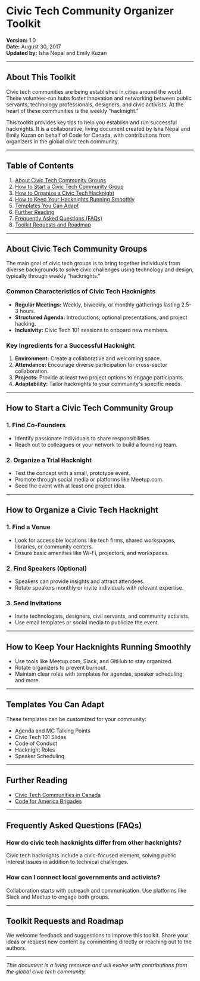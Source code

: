 # Civic Tech Community Organizer Toolkit

**Version:** 1.0  
**Date:** August 30, 2017  
**Updated by:** Isha Nepal and Emily Kuzan  

---

## About This Toolkit

Civic tech communities are being established in cities around the world. These volunteer-run hubs foster innovation and networking between public servants, technology professionals, designers, and civic activists. At the heart of these communities is the weekly “hacknight.”  

This toolkit provides key tips to help you establish and run successful hacknights. It is a collaborative, living document created by Isha Nepal and Emily Kuzan on behalf of Code for Canada, with contributions from organizers in the global civic tech community.  

---

## Table of Contents

1. [About Civic Tech Community Groups](#about-civic-tech-community-groups)
2. [How to Start a Civic Tech Community Group](#how-to-start-a-civic-tech-community-group)
3. [How to Organize a Civic Tech Hacknight](#how-to-organize-a-civic-tech-hacknight)
4. [How to Keep Your Hacknights Running Smoothly](#how-to-keep-your-hacknights-running-smoothly)
5. [Templates You Can Adapt](#templates-you-can-adapt)
6. [Further Reading](#further-reading)
7. [Frequently Asked Questions (FAQs)](#frequently-asked-questions-faqs)
8. [Toolkit Requests and Roadmap](#toolkit-requests-and-roadmap)

---

## About Civic Tech Community Groups

The main goal of civic tech groups is to bring together individuals from diverse backgrounds to solve civic challenges using technology and design, typically through weekly “hacknights.”

### Common Characteristics of Civic Tech Hacknights

- **Regular Meetings:** Weekly, biweekly, or monthly gatherings lasting 2.5-3 hours.
- **Structured Agenda:** Introductions, optional presentations, and project hacking.
- **Inclusivity:** Civic Tech 101 sessions to onboard new members.

### Key Ingredients for a Successful Hacknight

1. **Environment:** Create a collaborative and welcoming space.
2. **Attendance:** Encourage diverse participation for cross-sector collaboration.
3. **Projects:** Provide at least two project options to engage participants.
4. **Adaptability:** Tailor hacknights to your community's specific needs.

---

## How to Start a Civic Tech Community Group

### 1. Find Co-Founders

- Identify passionate individuals to share responsibilities.
- Reach out to colleagues or your network to build a founding team.

### 2. Organize a Trial Hacknight

- Test the concept with a small, prototype event.
- Promote through social media or platforms like Meetup.com.
- Seed the event with at least one project idea.

---

## How to Organize a Civic Tech Hacknight

### 1. Find a Venue

- Look for accessible locations like tech firms, shared workspaces, libraries, or community centers.
- Ensure basic amenities like Wi-Fi, projectors, and workspaces.

### 2. Find Speakers (Optional)

- Speakers can provide insights and attract attendees.
- Rotate speakers monthly or invite individuals with relevant expertise.

### 3. Send Invitations

- Invite technologists, designers, civil servants, and community activists.
- Use email templates or social media to publicize the event.

---

## How to Keep Your Hacknights Running Smoothly

- Use tools like Meetup.com, Slack, and GitHub to stay organized.
- Rotate organizers to prevent burnout.
- Maintain clear roles with templates for agendas, speaker scheduling, and more.

---

## Templates You Can Adapt

These templates can be customized for your community:

- Agenda and MC Talking Points
- Civic Tech 101 Slides
- Code of Conduct
- Hacknight Roles
- Speaker Scheduling

---

## Further Reading

- [Civic Tech Communities in Canada](http://codefor.ca/community-network/)
- [Code for America Brigades](http://brigade.codeforamerica.org/brigade/)

---

## Frequently Asked Questions (FAQs)

### How do civic tech hacknights differ from other hacknights?

Civic tech hacknights include a civic-focused element, solving public interest issues in addition to technical challenges.

### How can I connect local governments and activists?

Collaboration starts with outreach and communication. Use platforms like Slack and Meetup to engage both groups.

---

## Toolkit Requests and Roadmap

We welcome feedback and suggestions to improve this toolkit. Share your ideas or request new content by commenting directly or reaching out to the authors.

---

*This document is a living resource and will evolve with contributions from the global civic tech community.*
